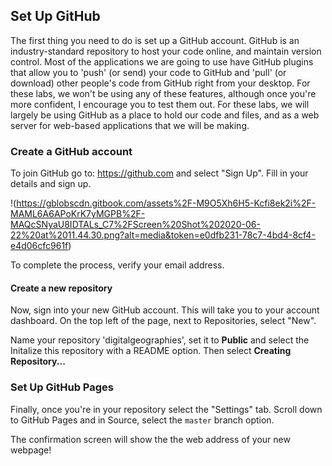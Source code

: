 ## Set Up GitHub


The first thing you need to do is set up a GitHub account. GitHub is an industry-standard repository to host your code online, and maintain version control.
Most of the applications we are going to use have GitHub plugins that allow you to 'push' (or send) your code to GitHub and 'pull' (or download) other people's code from GitHub right from your desktop. For these labs, we won't be using any of these features, although once you're more confident, I encourage you to test them out. 
For these labs, we will largely be using GitHub as a place to hold our code and files, and as a web server for web-based applications that we will be making.

### Create a GitHub account

To join GitHub go to: https://github.com and select "Sign Up". Fill in your details and sign up. 

!(https://gblobscdn.gitbook.com/assets%2F-M9O5Xh6H5-Kcfi8ek2i%2F-MAML6A6APoKrK7yMGPB%2F-MAQcSNyaU8IDTALs_C7%2FScreen%20Shot%202020-06-22%20at%2011.44.30.png?alt=media&token=e0dfb231-78c7-4bd4-8cf4-e4d06cfc961f)


To complete the process, verify your email address.

#### Create a new repository
Now, sign into your new GitHub account. This will take you to your account dashboard.
On the top left of the page, next to Repositories, select "New".

Name your repository 'digitalgeographies', set it to **Public** and select the Initalize this repository with a README option. Then select **Creating Repository...**

### Set Up GitHub Pages

Finally, once you're in your repository select the "Settings" tab. Scroll down to GitHub Pages and in Source, select the `master` branch option.

The confirmation screen will show the the web address of your new webpage!
